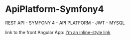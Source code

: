# ApiPlatform-Symfony4
REST API - SYMFONY 4 - API PLATFORM - JWT - MYSQL

link to the front Angular App:
[I'm an inline-style link](https://github.com/inoubli/Angular6-MaterialDesign-Bootstrap-Advanced)



